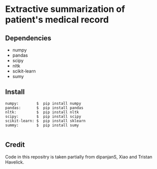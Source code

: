 # Extractive summarization of patient's medical record 



## Dependencies
* numpy
* pandas
* scipy
* nltk
* scikit-learn
* sumy


## Install
```
numpy:        $  pip install numpy
pandas:       $  pip install pandas
nltk:         $  pip install nltk
scipy:        $  pip install scipy
scikit-learn: $  pip install sklearn
summy:        $  pip install sumy


```

## Credit

Code in this repositry is taken partially from dipanjanS, Xiao and Tristan Havelick.
